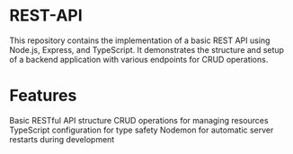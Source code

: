 # REST-API
This repository contains the implementation of a basic REST API using Node.js, Express, and TypeScript. It demonstrates the structure and setup of a backend application with various endpoints for CRUD operations.

# Features
Basic RESTful API structure
CRUD operations for managing resources
TypeScript configuration for type safety
Nodemon for automatic server restarts during development

